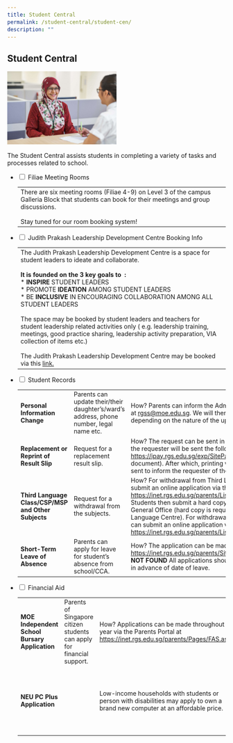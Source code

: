 ```yaml
---
title: Student Central
permalink: /student-central/student-cen/
description: ""
---
```

## Student Central

<img src="/images/sc1.jpg" style="width:50%">

The Student Central assists students in completing a variety of tasks and processes related to school.

<ul class="jekyllcodex_accordion">
  <li>
    <input type="checkbox" id="accordion1"> <label for="accordion1">Filiae Meeting Rooms</label>
    <div>
			<table>
				<tr>
					<td>There are six meeting rooms (Filiae 4-9) on Level 3 of the campus Galleria Block that students can book for their meetings and group discussions.<br><br>Stay tuned for our room booking system!</td>
				</tr>
			</table>
		</div>
	</li>
	  <li>
    <input type="checkbox" id="accordion2"> <label for="accordion2">Judith Prakash Leadership Development Centre Booking Info</label>
    <div>
			<table>
				<tr>
					<td>The Judith Prakash Leadership Development Centre is a space for student leaders to ideate and collaborate.<br><br><b>It is founded on the 3 key goals to  :</b><br>*   <b>INSPIRE</b> STUDENT LEADERS<br>*   PROMOTE <b>IDEATION</b> AMONG STUDENT LEADERS<br>*   BE <b>INCLUSIVE</b> IN ENCOURAGING COLLABORATION AMONG ALL STUDENT LEADERS<br><br>The space may be booked by student leaders and teachers for student leadership related activities only ( e.g. leadership training, meetings, good practice sharing, leadership activity preparation, VIA collection of items etc.)<br><br>The Judith Prakash Leadership Development Centre may be booked via this <a href="https://inet.rgs.edu.sg/students/MeetingRoomBooking/SitePages/JPLDC.aspx">link.</a></td>
				</tr>
			</table>
			</div>
	</li>
	  <li>
    <input type="checkbox" id="accordion3"> <label for="accordion3">Student Records</label>
    <div>
			<table>
				<tr>
					<td><b>Personal Information Change</b></td>
					<td>Parents can update their/their daughter’s/ward’s address, phone number, legal name etc.</td>
					<td>How? Parents can inform the Administrative Office via email at <a href="mailto:rgss@moe.edu.sg">rgss@moe.edu.sg</a>. We will then inform on follow-up procedures depending on the nature of the update.</td>
				</tr>
				<tr>
					<td><b>Replacement or Reprint of Result Slip</b></td>
					<td>Request for a replacement result slip.</td>
					<td>How? The request can be sent in via email at <a href="mailto:rgss@moe.edu.sg">rgss@moe.edu.sg</a>, and the requester will be sent the following link to make payment <a href="https://ipay.rgs.edu.sg/exp/SitePages/Home.aspx">https://ipay.rgs.edu.sg/exp/SitePages/Home.aspx</a>(cost is $10.70 per document). After which, printing will be done and an email will be sent to inform the requester of the collection date.</td>
				</tr>
				<tr>
					<td><b>Third Language Class/CSP/MSP and Other Subjects</b></td>
					<td>Request for a withdrawal from the subjects.</td>
					<td>How? For withdrawal from Third Language/CSP/MSP, parents can submit an online application via the Parents Portal at <a href="https://inet.rgs.edu.sg/parents/Lists/Add_Drop_Subject/AllItems.aspx">https://inet.rgs.edu.sg/parents/Lists/Add_Drop_Subject/AllItems.aspx</a>. Students then submit a hard copy withdrawal form at the school’s General Office (hard copy is required for mailing out to the MOE Language Centre). For withdrawal from all other subjects, parents can submit an online application via the Parents Portal at <a href="https://inet.rgs.edu.sg/parents/Lists/Add_Drop_Subject/AllItems.aspx">https://inet.rgs.edu.sg/parents/Lists/Add_Drop_Subject/AllItems.aspx</a>.</td>
				</tr>
				<tr>
					<td><b>Short-Term Leave of Absence</b></td>
					<td>Parents can apply for leave for student’s absence from school/CCA.</td>
					<td>How? The application can be made via the Parents Portal at <a href="https://inet.rgs.edu.sg/parents/SitePages/LeaveForm.aspx.">https://inet.rgs.edu.sg/parents/SitePages/LeaveForm.aspx.</a>. <b>LINK NOT FOUND</b> All applications should be made at least <b>7</b> working days in advance of date of leave.</td>
				</tr>
			</table>
			</div>
	</li>
		  <li>
    <input type="checkbox" id="accordion4"> <label for="accordion4">Financial Aid</label>
    <div>
			<table>
				<tr>
					<td><b>MOE Independent School Bursary Application</b></td>
					<td>Parents of Singapore citizen students can apply for financial support.</td>
					<td>How? Applications can be made throughout the year via the Parents Portal at <a href="https://inet.rgs.edu.sg/parents/Pages/FAS.aspx">https://inet.rgs.edu.sg/parents/Pages/FAS.aspx</a>.</td>
				</tr>
				<tr>
					<td><b>NEU PC Plus Application</b><td>
					<td>Low-income households with students or person with disabilities may apply to own a brand new computer at an affordable price.</td>
					<td>How? Parents can visit <a href="https://www.imda.gov.sg/How-We-Can-Help/neu%20pc-plus">https://www.imda.gov.sg/How-We-Can-Help/neu%20pc-plus</a> for more information. The application form can also downloaded from the site. Students can then submit the completed application form at the Filiae Centre.</td>
				</tr>
			</table>
				</div>
	</li>
	</ul>